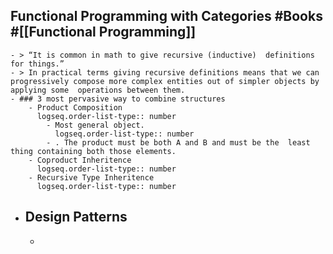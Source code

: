 ## Functional Programming with Categories #Books #[[Functional Programming]]
	- > “It is common in math to give recursive (inductive)  definitions for things.”
	- > In practical terms giving recursive definitions means that we can  progressively compose more complex entities out of simpler objects by applying some  operations between them.
	- ### 3 most pervasive way to combine structures
		- Product Composition
		  logseq.order-list-type:: number
			- Most general object.
			  logseq.order-list-type:: number
			- . The product must be both A and B and must be the  least thing containing both those elements.
		- Coproduct Inheritence
		  logseq.order-list-type:: number
		- Recursive Type Inheritence
		  logseq.order-list-type:: number
- ## Design Patterns
	-